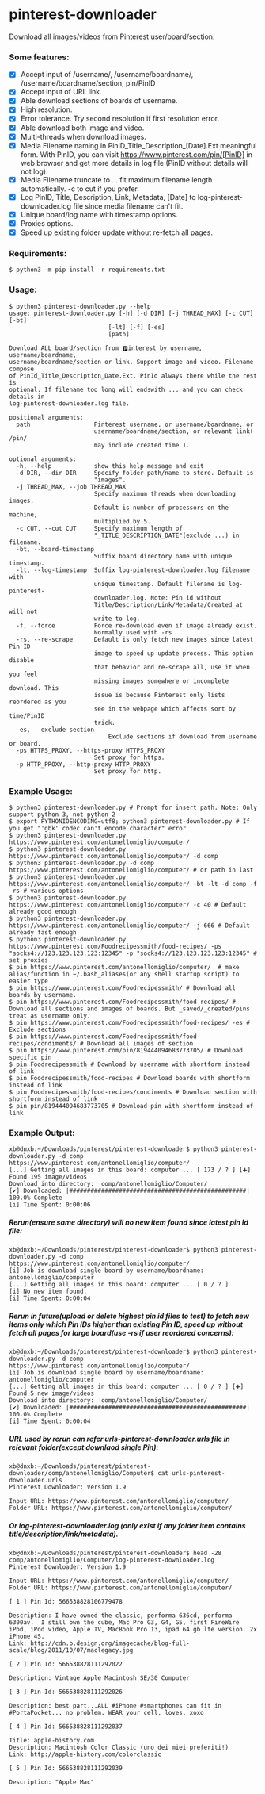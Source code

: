# pinterest-downloader
Download all images/videos from Pinterest user/board/section.

### Some features:

- [x] Accept input of /username/, /username/boardname/, /username/boardname/section, pin/PinID 
- [x] Accept input of URL link. 
- [x] Able download sections of boards of username. 
- [x] High resolution. 
- [x] Error tolerance. Try second resolution if first resolution error. 
- [x] Able download both image and video. 
- [x] Multi-threads when download images. 
- [x] Media Filename naming in PinID_Title_Description_[Date].Ext meaningful form. With PinID, you can visit https://www.pinterest.com/pin/[PinID] in web browser and get more details in log file (PinID without details will not log). 
- [x] Media Filename truncate to ... fit maximum filename length automatically. -c to cut if you prefer. 
- [x] Log PinID, Title, Description, Link, Metadata, [Date] to log-pinterest-downloader.log file since media filename can't fit. 
- [x] Unique board/log name with timestamp options. 
- [x] Proxies options. 
- [x] Speed up existing folder update without re-fetch all pages. 

### Requirements:

    $ python3 -m pip install -r requirements.txt 

### Usage:

    $ python3 pinterest-downloader.py --help
    usage: pinterest-downloader.py [-h] [-d DIR] [-j THREAD_MAX] [-c CUT] [-bt]
                                [-lt] [-f] [-es]
                                [path]

    Download ALL board/section from 🅿️interest by username, username/boardname,
    username/boardname/section or link. Support image and video. Filename compose
    of PinId_Title_Description_Date.Ext. PinId always there while the rest is
    optional. If filename too long will endswith ... and you can check details in
    log-pinterest-downloader.log file.

    positional arguments:
      path                  Pinterest username, or username/boardname, or
                            username/boardname/section, or relevant link( /pin/
                            may include created time ).
    
    optional arguments:
      -h, --help            show this help message and exit
      -d DIR, --dir DIR     Specify folder path/name to store. Default is
                            "images".
      -j THREAD_MAX, --job THREAD_MAX
                            Specify maximum threads when downloading images.
                            Default is number of processors on the machine,
                            multiplied by 5.
      -c CUT, --cut CUT     Specify maximum length of
                            "_TITLE_DESCRIPTION_DATE"(exclude ...) in filename.
      -bt, --board-timestamp
                            Suffix board directory name with unique timestamp.
      -lt, --log-timestamp  Suffix log-pinterest-downloader.log filename with
                            unique timestamp. Default filename is log-pinterest-
                            downloader.log. Note: Pin id without
                            Title/Description/Link/Metadata/Created_at will not
                            write to log.
      -f, --force           Force re-download even if image already exist.
                            Normally used with -rs
      -rs, --re-scrape      Default is only fetch new images since latest Pin ID
                            image to speed up update process. This option disable
                            that behavior and re-scrape all, use it when you feel
                            missing images somewhere or incomplete download. This
                            issue is because Pinterest only lists reordered as you
                            see in the webpage which affects sort by time/PinID
                            trick.
      -es, --exclude-section
                                Exclude sections if download from username or board.
      -ps HTTPS_PROXY, --https-proxy HTTPS_PROXY
                            Set proxy for https.
      -p HTTP_PROXY, --http-proxy HTTP_PROXY
                            Set proxy for http.

### Example Usage:
    $ python3 pinterest-downloader.py # Prompt for insert path. Note: Only support python 3, not python 2
    $ export PYTHONIOENCODING=utf8; python3 pinterest-downloader.py # If you get "'gbk' codec can't encode character" error
    $ python3 pinterest-downloader.py https://www.pinterest.com/antonellomiglio/computer/ 
    $ python3 pinterest-downloader.py https://www.pinterest.com/antonellomiglio/computer/ -d comp
    $ python3 pinterest-downloader.py -d comp https://www.pinterest.com/antonellomiglio/computer/ # or path in last
    $ python3 pinterest-downloader.py https://www.pinterest.com/antonellomiglio/computer/ -bt -lt -d comp -f -rs # various options
    $ python3 pinterest-downloader.py https://www.pinterest.com/antonellomiglio/computer/ -c 40 # Default already good enough
    $ python3 pinterest-downloader.py https://www.pinterest.com/antonellomiglio/computer/ -j 666 # Default already fast enough
    $ python3 pinterest-downloader.py https://www.pinterest.com/Foodrecipessmith/food-recipes/ -ps "socks4://123.123.123.123:12345" -p "socks4://123.123.123.123:12345" # set proxies
    $ pin https://www.pinterest.com/antonellomiglio/computer/  # make alias/function in ~/.bash_aliases(or any shell startup script) to easier type
    $ pin https://www.pinterest.com/Foodrecipessmith/ # Download all boards by username.
    $ pin https://www.pinterest.com/Foodrecipessmith/food-recipes/ # Download all sections and images of boards. But _saved/_created/pins treat as username only.
    $ pin https://www.pinterest.com/Foodrecipessmith/food-recipes/ -es # Exclude sections
    $ pin https://www.pinterest.com/Foodrecipessmith/food-recipes/condiments/ # Download all images of section
    $ pin https://www.pinterest.com/pin/819444094683773705/ # Download specific pin
    $ pin Foodrecipessmith # Download by username with shortform instead of link
    $ pin Foodrecipessmith/food-recipes # Download boards with shortform instead of link
    $ pin Foodrecipessmith/food-recipes/condiments # Download section with shortform instead of link
    $ pin pin/819444094683773705 # Download pin with shortform instead of link

### Example Output:
    xb@dnxb:~/Downloads/pinterest/pinterest-downloader$ python3 pinterest-downloader.py -d comp https://www.pinterest.com/antonellomiglio/computer/ 
    [...] Getting all images in this board: computer ... [ 173 / ? ] [➕] Found 195 image/videos
    Download into directory:  comp/antonellomiglio/Computer/
    [✔] Downloaded: |##################################################| 100.0% Complete   
    [i] Time Spent: 0:00:06

##### Rerun(ensure same directory) will no new item found since latest pin Id file:
    xb@dnxb:~/Downloads/pinterest/pinterest-downloader$ python3 pinterest-downloader.py -d comp https://www.pinterest.com/antonellomiglio/computer/
    [i] Job is download single board by username/boardname: antonellomiglio/computer
    [...] Getting all images in this board: computer ... [ 0 / ? ]
    [i] No new item found.
    [i] Time Spent: 0:00:04

##### Rerun in future(upload or delete highest pin id files to test) to fetch new items only which Pin IDs higher than existing Pin ID, speed up without fetch all pages for large board(use -rs if user reordered concerns):
    xb@dnxb:~/Downloads/pinterest/pinterest-downloader$ python3 pinterest-downloader.py -d comp https://www.pinterest.com/antonellomiglio/computer/
    [i] Job is download single board by username/boardname: antonellomiglio/computer
    [...] Getting all images in this board: computer ... [ 0 / ? ] [➕] Found 5 new image/videos
    Download into directory:  comp/antonellomiglio/Computer/
    [✔] Downloaded: |##################################################| 100.0% Complete   
    [i] Time Spent: 0:00:04

##### URL used by rerun can refer urls-pinterest-downloader.urls file in relevant folder(except downlaod single Pin):
    xb@dnxb:~/Downloads/pinterest/pinterest-downloader/comp/antonellomiglio/Computer$ cat urls-pinterest-downloader.urls 
    Pinterest Downloader: Version 1.9

    Input URL: https://www.pinterest.com/antonellomiglio/computer/
    Folder URL: https://www.pinterest.com/antonellomiglio/computer/

##### Or log-pinterest-downloader.log (only exist if any folder item contains title/description/link/metadata).
    xb@dnxb:~/Downloads/pinterest/pinterest-downloader$ head -28 comp/antonellomiglio/Computer/log-pinterest-downloader.log 
    Pinterest Downloader: Version 1.9

    Input URL: https://www.pinterest.com/antonellomiglio/computer/
    Folder URL: https://www.pinterest.com/antonellomiglio/computer/

    [ 1 ] Pin Id: 566538828106779478

    Description: I have owned the classic, performa 636cd, performa 6300av.  I still own the cube, Mac Pro G3, G4, G5, first FireWire iPod, iPod video, Apple TV, MacBook Pro 13, ipad 64 gb lte version. 2x iPhone 4S.
    Link: http://cdn.b.design.org/imagecache/blog-full-scale/blog/2011/10/07/maclegacy.jpg

    [ 2 ] Pin Id: 566538828111292022

    Description: Vintage Apple Macintosh SE/30 Computer

    [ 3 ] Pin Id: 566538828111292026

    Description: best part...ALL #iPhone #smartphones can fit in #PortaPocket... no problem. WEAR your cell, loves. xoxo

    [ 4 ] Pin Id: 566538828111292037

    Title: apple-history.com
    Description: Macintosh Color Classic (uno dei miei preferiti!)
    Link: http://apple-history.com/colorclassic

    [ 5 ] Pin Id: 566538828111292039

    Description: "Apple Mac"
